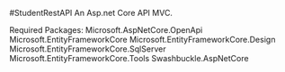 #StudentRestAPI
An Asp.net Core API MVC.


Required Packages:
Microsoft.AspNetCore.OpenApi
Microsoft.EntityFrameworkCore
Microsoft.EntityFrameworkCore.Design
Microsoft.EntityFrameworkCore.SqlServer
Microsoft.EntityFrameworkCore.Tools
Swashbuckle.AspNetCore
